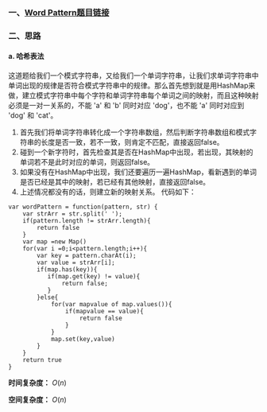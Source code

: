 ### 一、[Word Pattern题目链接](https://leetcode.com/problems/word-pattern/)
### 二、思路

#### a. 哈希表法
这道题给我们一个模式字符串，又给我们一个单词字符串，让我们求单词字符串中单词出现的规律是否符合模式字符串中的规律。那么首先想到就是用HashMap来做，建立模式字符串中每个字符和单词字符串每个单词之间的映射，而且这种映射必须是一对一关系的，不能 'a' 和 'b' 同时对应 'dog'，也不能 'a' 同时对应到 'dog' 和 'cat'。
1. 首先我们将单词字符串转化成一个字符串数组，然后判断字符串数组和模式字符串的长度是否一致，若不一致，则肯定不匹配，直接返回false。
2. 碰到一个新字符时，首先检查其是否在HashMap中出现，若出现，其映射的单词若不是此时对应的单词，则返回false。
3. 如果没有在HashMap中出现，我们还要遍历一遍HashMap，看新遇到的单词是否已经是其中的映射，若已经有其他映射，直接返回false。
4. 上述情况都没有的话，则建立新的映射关系。
代码如下：
```
var wordPattern = function(pattern, str) {
    var strArr = str.split(' ');
    if(pattern.length != strArr.length){
        return false
    }
    var map =new Map()
    for(var i =0;i<pattern.length;i++){
        var key = pattern.charAt(i);
        var value = strArr[i];
        if(map.has(key)){
           if(map.get(key) != value){
               return false;
           }
        }else{
            for(var mapvalue of map.values()){
                if(mapvalue == value){
                    return false
                }
            }
            map.set(key,value)
        }
    }
    return true
}
```
**时间复杂度：** $O(n)$

**空间复杂度：** $O(n)$